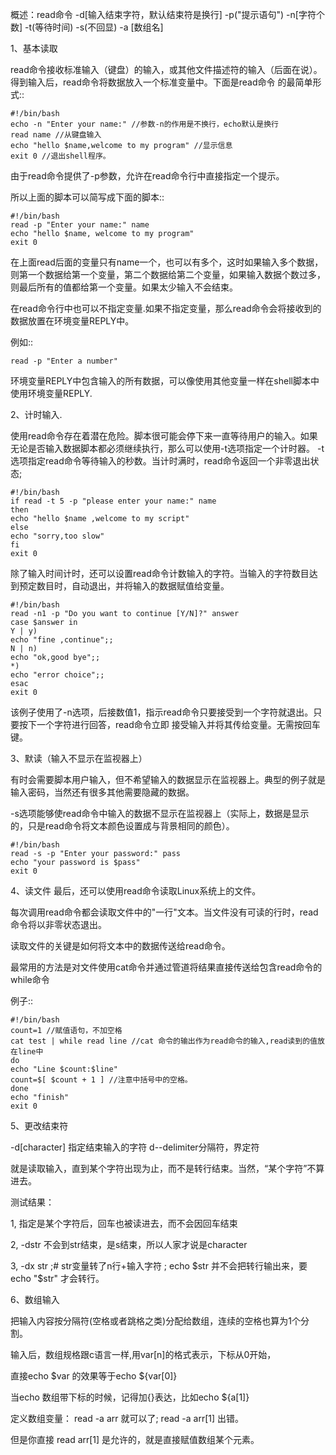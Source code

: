 

概述：read命令 -d[输入结束字符，默认结束符是换行] -p("提示语句") -n[字符个数] -t(等待时间) -s(不回显) -a [数组名]

1、基本读取

read命令接收标准输入（键盘）的输入，或其他文件描述符的输入（后面在说）。得到输入后，read命令将数据放入一个标准变量中。下面是read命令
的最简单形式::

```
#!/bin/bash
echo -n "Enter your name:" //参数-n的作用是不换行，echo默认是换行
read name //从键盘输入
echo "hello $name,welcome to my program" //显示信息
exit 0 //退出shell程序。
```
由于read命令提供了-p参数，允许在read命令行中直接指定一个提示。

所以上面的脚本可以简写成下面的脚本::

```
#!/bin/bash
read -p "Enter your name:" name
echo "hello $name, welcome to my program"
exit 0
```

在上面read后面的变量只有name一个，也可以有多个，这时如果输入多个数据，则第一个数据给第一个变量，第二个数据给第二个变量，如果输入数据个数过多，则最后所有的值都给第一个变量。如果太少输入不会结束。

在read命令行中也可以不指定变量.如果不指定变量，那么read命令会将接收到的数据放置在环境变量REPLY中。


例如::

`read -p "Enter a number"`

环境变量REPLY中包含输入的所有数据，可以像使用其他变量一样在shell脚本中使用环境变量REPLY.

2、计时输入.

使用read命令存在着潜在危险。脚本很可能会停下来一直等待用户的输入。如果无论是否输入数据脚本都必须继续执行，那么可以使用-t选项指定一个计时器。
-t选项指定read命令等待输入的秒数。当计时满时，read命令返回一个非零退出状态;

```
#!/bin/bash
if read -t 5 -p "please enter your name:" name
then
echo "hello $name ,welcome to my script"
else
echo "sorry,too slow"
fi
exit 0
```

除了输入时间计时，还可以设置read命令计数输入的字符。当输入的字符数目达到预定数目时，自动退出，并将输入的数据赋值给变量。

```
#!/bin/bash
read -n1 -p "Do you want to continue [Y/N]?" answer
case $answer in
Y | y)
echo "fine ,continue";;
N | n)
echo "ok,good bye";;
*)
echo "error choice";;
esac
exit 0
```

该例子使用了-n选项，后接数值1，指示read命令只要接受到一个字符就退出。只要按下一个字符进行回答，read命令立即
接受输入并将其传给变量。无需按回车键。

3、默读（输入不显示在监视器上）

有时会需要脚本用户输入，但不希望输入的数据显示在监视器上。典型的例子就是输入密码，当然还有很多其他需要隐藏的数据。

-s选项能够使read命令中输入的数据不显示在监视器上（实际上，数据是显示的，只是read命令将文本颜色设置成与背景相同的颜色）。

```
#!/bin/bash
read -s -p "Enter your password:" pass
echo "your password is $pass"
exit 0
```

4、读文件
最后，还可以使用read命令读取Linux系统上的文件。

每次调用read命令都会读取文件中的"一行"文本。当文件没有可读的行时，read命令将以非零状态退出。

读取文件的关键是如何将文本中的数据传送给read命令。

最常用的方法是对文件使用cat命令并通过管道将结果直接传送给包含read命令的while命令

例子::

```
#!/bin/bash
count=1 //赋值语句，不加空格
cat test | while read line //cat 命令的输出作为read命令的输入,read读到的值放在line中
do
echo "Line $count:$line"
count=$[ $count + 1 ] //注意中括号中的空格。
done
echo "finish"
exit 0
```

5、更改结束符

-d[character] 指定结束输入的字符 d--delimiter分隔符，界定符

就是读取输入，直到某个字符出现为止，而不是转行结束。当然，“某个字符”不算进去。

测试结果：

1, 指定是某个字符后，回车也被读进去，而不会因回车结束

2, -dstr 不会到str结束，是s结束，所以人家才说是character

3, -dx str ;# str变量转了n行+输入字符 ; echo $str 并不会把转行输出来，要echo "$str" 才会转行。

6、数组输入

把输入内容按分隔符(空格或者跳格之类)分配给数组，连续的空格也算为1个分割。

输入后，数组规格跟c语言一样,用var[n]的格式表示，下标从0开始，

直接echo $var 的效果等于echo ${var[0]}

当echo 数组带下标的时候，记得加{}表达，比如echo ${a[1]}

定义数组变量： read -a arr 就可以了; read -a arr[1] 出错。

但是你直接 read arr[1] 是允许的，就是直接赋值数组某个元素。